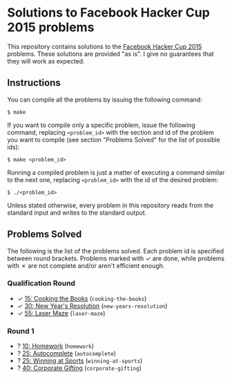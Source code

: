 # Solutions to Facebook Hacker Cup 2015 problems

This repository contains solutions to the [Facebook Hacker Cup 2015][1] problems. These solutions are provided "as is". I give no guarantees that they will work as expected.

## Instructions

You can compile all the problems by issuing the following command:

    $ make

If you want to compile only a specific problem, issue the following command, replacing `<problem_id>` with the section and id of the problem you want to compile (see section "Problems Solved" for the list of possible ids):

    $ make <problem_id>

Running a compiled problem is just a matter of executing a command similar to the next one, replacing `<problem_id>` with the id of the desired problem:

    $ ./<problem_id>

Unless stated otherwise, every problem in this repository reads from the standard input and writes to the standard output.

## Problems Solved

The following is the list of the problems solved. Each problem id is specified between round brackets. Problems marked with ✓ are done, while problems with ✗ are not complete and/or aren't efficient enough.

### Qualification Round

* ✓ [15: Cooking the Books][qual1] (`cooking-the-books`)
* ✓ [30: New Year's Resolution][qual2] (`new-years-resolution`)
* ✓ [55: Laser Maze][qual3] (`laser-maze`)

### Round 1

* ? [10: Homework][round11] (`homework`)
* ? [25: Autocomplete][round12] (`autocomplete`)
* ? [25: Winning at Sports][round13] (`winning-at-sports`)
* ? [40: Corporate Gifting][round14] (`corporate-gifting`)

[1]: https://www.facebook.com/hackercup
[qual1]: https://www.facebook.com/hackercup/problems.php?pid=582062045257424&round=742632349177460
[qual2]: https://www.facebook.com/hackercup/problems.php?pid=1036037553088752&round=742632349177460
[qual3]: https://www.facebook.com/hackercup/problems.php?pid=1523599254559737&round=742632349177460
[round11]: https://www.facebook.com/hackercup/problems.php?pid=582396081891255&round=344496159068801
[round12]: https://www.facebook.com/hackercup/problems.php?pid=313229895540583&round=344496159068801
[round13]: https://www.facebook.com/hackercup/problems.php?pid=688426044611322&round=344496159068801
[round14]: https://www.facebook.com/hackercup/problems.php?pid=759650454070547&round=344496159068801
